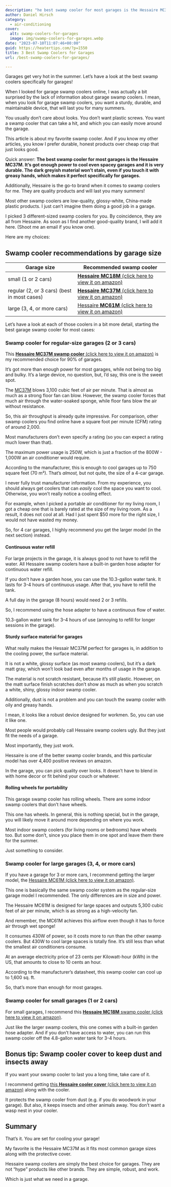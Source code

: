```yaml
---
description: "he best swamp cooler for most garages is the Hessaire MC37M. It’s got enough power to cool even spacey garages and it is very durable."
author: Daniel Hirsch
category:
  - air-conditioning
cover:
  alt: swamp-coolers-for-garages
  image: img/swamp-coolers-for-garages.webp
date: "2023-07-10T11:07:46+00:00"
guid: https://heatertips.com/?p=1550
title: 3 Best Swamp Coolers for Garages
url: /best-swamp-coolers-for-garages/

---
```

Garages get very hot in the summer. Let’s have a look at the best swamp coolers specifically for garages!

When I looked for garage swamp coolers online, I was actually a bit surprised by the lack of information about garage swamp coolers. I mean, when you look for garage swamp coolers, you want a sturdy, durable, and maintainable device, that will last you for many summers.

You usually don’t care about looks. You don’t want plastic screws. You want a swamp cooler that can take a hit, and which you can easily move around the garage.

This article is about my favorite swamp cooler. And if you know my other articles, you know I prefer durable, honest products over cheap crap that just looks good.

Quick answer: **The best swamp cooler for most garages is the Hessaire MC37M. It’s got enough power to cool even spacey garages and it is very durable. The dark greyish material won’t stain, even if you touch it with greasy hands, which makes it perfect specifically for garages.**

Additionally, Hessaire is the go-to brand when it comes to swamp coolers for me. They are quality products and will last you many summers!

Most other swamp coolers are low-quality, glossy-white, China-made plastic products. I just can’t imagine them doing a good job in a garage.

I picked 3 different-sized swamp coolers for you. By coincidence, they are all from Hessaire. As soon as I find another good-quality brand, I will add it here. (Shoot me an email if you know one).

Here are my choices:

## Swamp cooler recommendations by garage size

Garage size | Recommended swamp cooler 
-- | --
small (1 or 2 cars) | [**Hessaire MC18M** (click here to view it on amazon)](https://www.amazon.com/Hessaire-Products-MC18M-Mobile-Evaporative/dp/B078HFGJ3T?crid=P3DMIMDQPUT&keywords=swamp+cooler+garage&qid=1688896786&sprefix=swamp+cooler+garag%2Caps%2C180&sr=8-16&linkCode=ll1&tag=heatertips-20&linkId=cb2fc85ab01122ecf80ead2af06e825a&language=en_US&ref_=as_li_ss_tl)
regular (2, or 3 cars) (best in most cases) | [**Hessaire MC37M** (click here to view it on amazon)](https://www.amazon.com/Hessaire-MC37M-portable-Evaporative-Cooler/dp/B00MYWQL96?crid=1HTTG7U67W7R9&keywords=swamp%2Bcooler&qid=1688830020&sprefix=swamp%2Caps%2C633&sr=8-20&th=1&linkCode=ll1&tag=heatertips-20&linkId=437baae20675f3675ecf8f90bb172dc6&language=en_US&ref_=as_li_ss_tl)
large (3, 4, or more cars) |[Hessaire **MC61M** (click here to view it on amazon)](https://www.amazon.com/Hessaire-MC37M-portable-Evaporative-Cooler/dp/B00LBQKTBC?crid=1HTTG7U67W7R9&keywords=swamp%2Bcooler&qid=1688830020&sprefix=swamp%2Caps%2C633&sr=8-20&th=1&linkCode=ll1&tag=heatertips-20&linkId=c48f62436b0358e40d7f1d43336629c7&language=en_US&ref_=as_li_ss_tl)

Let’s have a look at each of those coolers in a bit more detail, starting the best garage swamp cooler for most cases:

### Swamp cooler for regular-size garages (2 or 3 cars)

This [**Hessaire MC37M swamp cooler** (click here to view it on amazon)](https://www.amazon.com/Hessaire-MC37M-portable-Evaporative-Cooler/dp/B00MYWQL96?crid=1HTTG7U67W7R9&keywords=swamp%2Bcooler&qid=1688830020&sprefix=swamp%2Caps%2C633&sr=8-20&th=1&linkCode=ll1&tag=heatertips-20&linkId=437baae20675f3675ecf8f90bb172dc6&language=en_US&ref_=as_li_ss_tl) is my recommended choice for 90% of garages.

It’s got more than enough power for most garages, while not being too big and bulky. It’s a large device, no question, but, I’d say, this one is the sweet spot.

The [MC37M](/best-swamp-cooler/) blows 3,100 cubic feet of air per minute. That is almost as much as a strong floor fan can blow. However, the swamp cooler forces that much air through the water-soaked sponge, while floor fans blow the air without resistance.

So, this air throughput is already quite impressive. For comparison, other swamp coolers you find online have a square foot per minute (CFM) rating of around 2,000.

Most manufacturers don’t even specify a rating (so you can expect a rating much lower than that).

The maximum power usage is 250W, which is just a fraction of the 800W - 1,000W an air conditioner would require.

According to the manufacturer, this is enough to cool garages up to 750 square feet (70 m²). That’s _almost,_ but not quite, the size of a 4-car garage.

I never fully trust manufacturer information. From my experience, you should always get coolers that can _easily_ cool the space you want to cool. Otherwise, you won’t really notice a cooling effect.

For example, when I picked a portable air conditioner for my living room, I got a cheap one that is barely rated at the size of my living room. As a result, it does not cool at all. Had I just spent $50 more for the right size, I would not have wasted my money.

So, for 4 car garages, I highly recommend you get the larger model (in the next section) instead.

#### Continuous water refill

For large projects in the garage, it is always good to not have to refill the water. All Hessaire swamp coolers have a built-in garden hose adapter for continuous water refill.

If you don’t have a garden hose, you can use the 10.3-gallon water tank. It lasts for 3-4 hours of continuous usage. After that, you have to refill the tank.

A full day in the garage (8 hours) would need 2 or 3 refills.

So, I recommend using the hose adapter to have a continuous flow of water.

10.3-gallon water tank for 3-4 hours of use (annoying to refill for longer sessions in the garage).

#### Sturdy surface material for garages

What really makes the Hessair MC37M perfect for garages is, in addition to the cooling power, the surface material.

It is not a white, glossy surface (as most swamp coolers), but it’s a dark matt gray, which won’t look bad even after months of usage in the garage.

The material is not scratch resistant, because it’s still plastic. However, on the matt surface finish scratches don’t show as much as when you scratch a white, shiny, glossy indoor swamp cooler.

Additionally, dust is not a problem and you can touch the swamp cooler with oily and greasy hands.

I mean, it looks like a robust device designed for workmen. So, you can use it like one.

Most people would probably call Hessaire swamp coolers ugly. But they just fit the needs of a garage.

Most importantly, they just work.

Hessaire is one of the better swamp cooler brands, and this particular model has over 4,400 positive reviews on amazon.

In the garage, you can pick quality over looks. It doesn’t have to blend in with home decor or fit behind your couch or whatever.

#### Rolling wheels for portability

This garage swamp cooler has rolling wheels. There are some indoor swamp coolers that don’t have wheels.

This one has wheels. In general, this is nothing special, but in the garage, you will likely move it around more depending on where you work.

Most indoor swamp coolers (for living rooms or bedrooms) have wheels too. But some don’t, since you place them in one spot and leave them there for the summer.

Just something to consider.

### Swamp cooler for large garages (3, 4, or more cars)

If you have a garage for 3 or more cars, I recommend getting the larger model, the [Hessaire MC61M (click here to view it on amazon)](https://www.amazon.com/Hessaire-MC37M-portable-Evaporative-Cooler/dp/B00LBQKTBC?crid=1HTTG7U67W7R9&keywords=swamp%2Bcooler&qid=1688830020&sprefix=swamp%2Caps%2C633&sr=8-20&th=1&linkCode=ll1&tag=heatertips-20&linkId=c48f62436b0358e40d7f1d43336629c7&language=en_US&ref_=as_li_ss_tl).

This one is basically the same swamp cooler system as the regular-size garage model I recommended. The only differences are in size and power.

The Hessaire MC61M is designed for large spaces and outputs 5,300 cubic feet of air per minute, which is as strong as a high-velocity fan.

And remember, the MC61M achieves this airflow even though it has to force air through wet sponge!

It consumes 430W of power, so it costs more to run than the other swamp coolers. But 430W to cool large spaces is totally fine. It’s still less than what the smallest air conditioners consume.

At an average electricity price of 23 cents per Kilowatt-hour (kWh) in the US, that amounts to close to 10 cents an hour.

According to the manufacturer’s datasheet, this swamp cooler can cool up to 1,600 sq. ft.

So, that’s more than enough for most garages.

### Swamp cooler for small garages (1 or 2 cars)

For small garages, I recommend this [**Hessaire MC18M** swamp cooler (click here to view it on amazon)](https://www.amazon.com/Hessaire-Products-MC18M-Mobile-Evaporative/dp/B078HFGJ3T?crid=P3DMIMDQPUT&keywords=swamp+cooler+garage&qid=1688896786&sprefix=swamp+cooler+garag%2Caps%2C180&sr=8-16&linkCode=ll1&tag=heatertips-20&linkId=cb2fc85ab01122ecf80ead2af06e825a&language=en_US&ref_=as_li_ss_tl).

Just like the larger swamp coolers, this one comes with a built-in garden hose adapter. And if you don’t have access to water, you can run this swamp cooler off the 4.8-gallon water tank for 3-4 hours.

## Bonus tip: Swamp cooler cover to keep dust and insects away

If you want your swamp cooler to last you a long time, take care of it.

I recommend getting [this **Hessaire cooler cover** (click here to view it on amazon)](https://www.amazon.com/HESSAIRE-CVR6037-Mobile-Cooler-models/dp/B078GSY73M?keywords=hessaire+swamp+cooler+parts&qid=1688986084&sprefix=hessaire+swamp+cooler+%2Caps%2C161&sr=8-4&linkCode=ll1&tag=heatertips-20&linkId=a1ec975aea373f5a293bf51d02051a71&language=en_US&ref_=as_li_ss_tl) along with the cooler.

It protects the swamp cooler from dust (e.g. if you do woodwork in your garage). But also, it keeps insects and other animals away. You don’t want a wasp nest in your cooler.

## Summary

That’s it. You are set for cooling your garage!

My favorite is the Hessaire MC37M as it fits most common garage sizes along with the protective cover.

Hessaire swamp coolers are simply the best choice for garages. They are not “hype” products like other brands. They are simple, robust, and work.

Which is just what we need in a garage.
